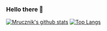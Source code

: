 ### Hello there 👋

[![Mrucznik's github stats](https://github-readme-stats.vercel.app/api?username=Mrucznik&count_private=true&show_icons=true&theme=tokyonight)](https://github.com/Mrucznik?tab=repositories) 
[![Top Langs](https://github-readme-stats.vercel.app/api/top-langs/?username=Mrucznik&count_private=true&layout=compact&langs_count=8&theme=tokyonight)](https://github.com/Mrucznik?tab=repositories)

<!--
**Mrucznik/Mrucznik** is a ✨ _special_ ✨ repository because its `README.md` (this file) appears on your GitHub profile.

Here are some ideas to get you started:

- 🔭 I’m currently working on ...
- 🌱 I’m currently learning ...
- 👯 I’m looking to collaborate on ...
- 🤔 I’m looking for help with ...
- 💬 Ask me about ...
- 📫 How to reach me: ...
- 😄 Pronouns: ...
- ⚡ Fun fact: ...
-->
